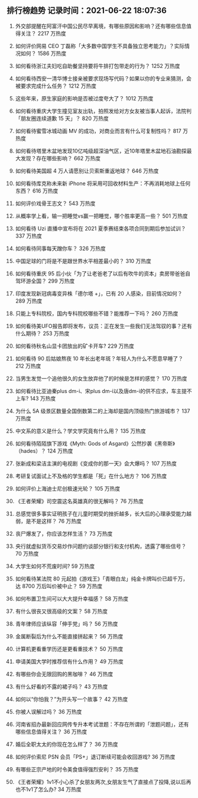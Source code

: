 
## 排行榜趋势 记录时间：2021-06-22 18:07:36
  
  1. 外交部提醒在阿富汗中国公民尽早离境，有哪些原因和影响？还有哪些信息值得关注？ 2217 万热度
    
  2. 如何评价网易 CEO 丁磊称「大多数中国学生不具备独立思考能力」？实际情况如何？ 1586 万热度
    
  3. 如何看待浙江夫妇吃自助餐坚持要将牛排打包带走的行为？ 1252 万热度
    
  4. 如何看待西安一清华博士接亲被要求现场写代码？如果以你的专业来猜测，会被要求完成什么任务？ 1212 万热度
    
  5. 这些年来，原生家庭的影响是否被过度夸大了？ 1012 万热度
    
  6. 如何看待重庆大学生撞见室友出轨，拍照发给对方女友被当事人起诉，法院判「朋友圈连续道歉 15 天」？ 820 万热度
    
  7. 如何看待蜜雪冰城动画 MV 的成功，对商业而言有什么可复制性吗？ 817 万热度
    
  8. 如何看待塔里木盆地发现10亿吨级超深油气区，近10年塔里木盆地石油勘探最大发现？存在哪些影响？ 662 万热度
    
  9. 如何看待美国超 4 万人请愿别让贝索斯重返地球？ 646 万热度
    
  10. 如何看待库克称未来新 iPhone 将采用可回收材料生产：不再消耗地球上任何东西？ 616 万热度
    
  11. 如何评价戏骨王志文？ 543 万热度
    
  12. 从概率学上看，输一把睡觉vs赢一把睡觉，哪个胜率更高一些？ 501 万热度
    
  13. 如何看待 Uzi 直播中宣布将在 2021 夏季赛结束各项合同到期后参加试训？ 337 万热度
    
  14. 如何看待同事每天蹭你车？ 326 万热度
    
  15. 中国足球的门将是不是跟世界水平相差最小的？ 310 万热度
    
  16. 如何看待重庆 95 后小伙「为了让老爸老了以后有吹牛的资本」卖房带爸爸自驾环游全国？ 299 万热度
    
  17. 印度发现新冠病毒变异株「德尔塔 +」，已有 20 人感染，目前情况如何？ 289 万热度
    
  18. 只能上专科院校，国内专科院校哪些不错？能推荐一下吗？ 260 万热度
    
  19. 如何看待美UFO报告即将发布，议员：正在发生一些我们无法驾驭的事？还有什么期待？ 253 万热度
    
  20. 如何看待秋名山显卡团放出的矿卡开车? 229 万热度
    
  21. 如何看待 90 后姑娘熬夜 10 年长出老年斑？年轻人为什么不愿意早睡了？ 212 万热度
    
  22. 当男生发觉一个追他很久的女生放弃他了的时候是怎样的感觉？ 170 万热度
    
  23. 如何看待比亚迪秦plus dm-i、宋plus dm-i以及唐dm-i的供不应求，车主提不上车? 143 万热度
    
  24. 为什么 5A 级景区数量全国倒数第二的上海却是国内顶级热门旅游城市？ 137 万热度
    
  25. 中文系的意义是什么？学文学究竟有什么用？ 135 万热度
    
  26. 如何看待陌陌旗下游戏《Myth: Gods of Asgard》公然抄袭《黑帝斯》（hades）？ 124 万热度
    
  27. 张新成和梁洁主演的电视剧《变成你的那一天》会大爆吗？ 107 万热度
    
  28. 考研复试面试上不及格的学生都是「死」在什么地方？ 106 万热度
    
  29. 如何评价上海迪士尼创极速光轮？ 105 万热度
    
  30. 《王者荣耀》司空震这名英雄真的很无解吗？ 76 万热度
    
  31. 总感觉很多事实证明孩子在儿童时期受的挫折越多，长大后的心理承受能力越弱，是不是这样？ 76 万热度
    
  32. 丧尸爆发了，你应该怎样生活？ 73 万热度
    
  33. 央行就虚拟货币交易炒作问题约谈部分银行和支付机构，透露了哪些信号？ 70 万热度
    
  34. 大学生如何不荒废时间? 59 万热度
    
  35. 如何看待某法院 80 元起拍《游戏王》「青眼白龙」纯金卡牌叫价已超千万，达 8700 万后叫价被中止？ 59 万热度
    
  36. 如何布置卫生间可以大大提升幸福感？ 58 万热度
    
  37. 有什么很丧又很高级的文案？ 58 万热度
    
  38. 青年律师应该纵容「伸手党」吗？ 56 万热度
    
  39. 金属断裂后为什么不能直接拼起来？ 56 万热度
    
  40. 计算机更看重学历还是更看重技术？ 50 万热度
    
  41. 申请美国大学时推荐信有什么作用？ 49 万热度
    
  42. 有哪些你会无限回购的黑咖啡？ 46 万热度
    
  43. 有什么好看的不露的裙子吗？ 43 万热度
    
  44. 如何以“你怕我？”为开头写一个故事？ 42 万热度
    
  45. 你被人误解过吗？ 36 万热度
    
  46. 河南省招办最新回应网传专升本考试泄题：不存在所谓的「泄题问题」，还有哪些信息值得关注？ 36 万热度
    
  47. 婚后全职太太的你现在怎么样了？ 36 万热度
    
  48. 如何评价索尼 PSN 会员「PS+」退订断续可能会收回游戏? 36 万热度
    
  49. 有哪些正宗产地的时令美食值得强烈安利？ 35 万热度
    
  50. 《王者荣耀》1v1不小心杀了女朋友两次,女朋友生气了直接点了投降,说以后再也不1v1了怎么办? 34 万热度
    